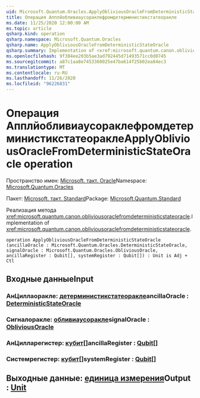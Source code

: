 ```yaml
---
uid: Microsoft.Quantum.Oracles.ApplyObliviousOracleFromDeterministicStateOracle
title: Операция Апплйобливиаусораклефромдетерминистикстатеоракле
ms.date: 11/25/2020 12:00:00 AM
ms.topic: article
qsharp.kind: operation
qsharp.namespace: Microsoft.Quantum.Oracles
qsharp.name: ApplyObliviousOracleFromDeterministicStateOracle
qsharp.summary: Implementation of <xref:microsoft.quantum.canon.obliviousoraclefromdeterministicstateoracle>.
ms.openlocfilehash: 9f384ee203b5ae3ad792445d71493571cc0d0745
ms.sourcegitcommit: a87c1aa8e7453360025e47ba614f25b02ea84ec3
ms.translationtype: MT
ms.contentlocale: ru-RU
ms.lasthandoff: 11/26/2020
ms.locfileid: "96226831"
---
```

# <a name="applyobliviousoraclefromdeterministicstateoracle-operation"></a><span data-ttu-id="e66c7-102">Операция Апплйобливиаусораклефромдетерминистикстатеоракле</span><span class="sxs-lookup"><span data-stu-id="e66c7-102">ApplyObliviousOracleFromDeterministicStateOracle operation</span></span>

<span data-ttu-id="e66c7-103">Пространство имен: [Microsoft. такт. Oracle](xref:Microsoft.Quantum.Oracles)</span><span class="sxs-lookup"><span data-stu-id="e66c7-103">Namespace: [Microsoft.Quantum.Oracles](xref:Microsoft.Quantum.Oracles)</span></span>

<span data-ttu-id="e66c7-104">Пакет: [Microsoft. такт. Standard](https://nuget.org/packages/Microsoft.Quantum.Standard)</span><span class="sxs-lookup"><span data-stu-id="e66c7-104">Package: [Microsoft.Quantum.Standard](https://nuget.org/packages/Microsoft.Quantum.Standard)</span></span>


<span data-ttu-id="e66c7-105">Реализация метода <xref:microsoft.quantum.canon.obliviousoraclefromdeterministicstateoracle>.</span><span class="sxs-lookup"><span data-stu-id="e66c7-105">Implementation of <xref:microsoft.quantum.canon.obliviousoraclefromdeterministicstateoracle>.</span></span>

```qsharp
operation ApplyObliviousOracleFromDeterministicStateOracle (ancillaOracle : Microsoft.Quantum.Oracles.DeterministicStateOracle, signalOracle : Microsoft.Quantum.Oracles.ObliviousOracle, ancillaRegister : Qubit[], systemRegister : Qubit[]) : Unit is Adj + Ctl
```


## <a name="input"></a><span data-ttu-id="e66c7-106">Входные данные</span><span class="sxs-lookup"><span data-stu-id="e66c7-106">Input</span></span>

### <a name="ancillaoracle--deterministicstateoracle"></a><span data-ttu-id="e66c7-107">АнЦиллаоракле: [детерминистикстатеоракле](xref:Microsoft.Quantum.Oracles.DeterministicStateOracle)</span><span class="sxs-lookup"><span data-stu-id="e66c7-107">ancillaOracle : [DeterministicStateOracle](xref:Microsoft.Quantum.Oracles.DeterministicStateOracle)</span></span>




### <a name="signaloracle--obliviousoracle"></a><span data-ttu-id="e66c7-108">Сигналоракле: [обливиаусоракле](xref:Microsoft.Quantum.Oracles.ObliviousOracle)</span><span class="sxs-lookup"><span data-stu-id="e66c7-108">signalOracle : [ObliviousOracle](xref:Microsoft.Quantum.Oracles.ObliviousOracle)</span></span>




### <a name="ancillaregister--qubit"></a><span data-ttu-id="e66c7-109">АнЦилларегистер: [кубит](xref:microsoft.quantum.lang-ref.qubit)[]</span><span class="sxs-lookup"><span data-stu-id="e66c7-109">ancillaRegister : [Qubit](xref:microsoft.quantum.lang-ref.qubit)[]</span></span>




### <a name="systemregister--qubit"></a><span data-ttu-id="e66c7-110">Системрегистер: [кубит](xref:microsoft.quantum.lang-ref.qubit)[]</span><span class="sxs-lookup"><span data-stu-id="e66c7-110">systemRegister : [Qubit](xref:microsoft.quantum.lang-ref.qubit)[]</span></span>





## <a name="output--unit"></a><span data-ttu-id="e66c7-111">Выходные данные: [единица измерения](xref:microsoft.quantum.lang-ref.unit)</span><span class="sxs-lookup"><span data-stu-id="e66c7-111">Output : [Unit](xref:microsoft.quantum.lang-ref.unit)</span></span>

